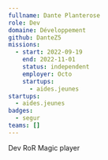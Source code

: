 ```yaml
---
fullname: Dante Planterose
role: Dev
domaine: Développement
github: DanteZ5
missions:
  - start: 2022-09-19
    end: 2022-11-01
    status: independent
    employer: Octo
    startups:
      - aides.jeunes
startups:
  - aides.jeunes
badges:
  - segur
teams: []
---
```

Dev RoR Magic player